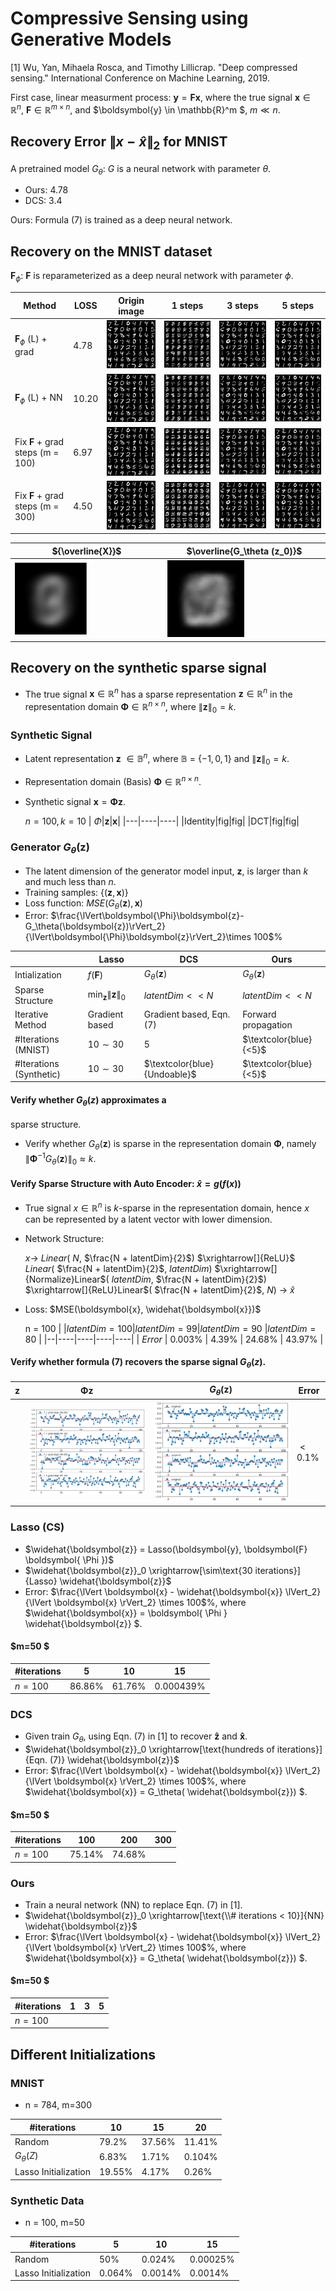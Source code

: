 # Compressive Sensing using Generative Models
 
 [1] Wu, Yan, Mihaela Rosca, and Timothy Lillicrap. "Deep compressed sensing." International Conference on Machine Learning, 2019.
 
 First case, linear measurment process: $\boldsymbol{y} = \boldsymbol{F} \boldsymbol{x}$, where the true signal $\boldsymbol{x} \in \mathbb{R}^n$, $\boldsymbol{F} \in \mathbb{R}^{m \times n}$, and $\boldsymbol{y} \in \mathbb{R}^m $, $m \ll n$.

## Recovery Error $\lVert x-\hat{x}\rVert_2$ for MNIST

A pretrained model $G_\theta$: $G$ is a neural network with parameter $\theta$.

- Ours: 4.78
- DCS: 3.4

Ours: Formula (7) is trained as a deep neural network.

## Recovery on the MNIST dataset

 $\boldsymbol{F}_\phi$: $\boldsymbol{F}$ is reparameterized as a deep neural network with parameter $\phi$.

|Method|LOSS|Origin image| 1 steps|3 steps | 5 steps|
|-------| ----|------- | -----|------ |-----|
|$\boldsymbol{F}_\phi$ (L) + grad|4.78|![alt_text](./fig/origin.png)|![alt_text](./fig/reconstruction_0.png)|![alt_text](./fig/reconstruction_3.png)|![alt_text](./fig/reconstruction_5.png)|
|$\boldsymbol{F}_\phi$ (L) + NN|10.20|![alt_text](./fig/origin.png)|![alt_text](./fig/reconstruction_0_nn.png)|![alt_text](./fig/reconstruction_3_nn.png)|![alt_text](./fig/reconstruction_5_nn.png)|
|Fix $\boldsymbol{F}$ + grad steps          (m = 100) |6.97|![alt_text](./fig/origin.png)|![alt_text](./fig/reconstruction_0_4_last.png)|![alt_text](./fig/reconstruction_3_4_last.png)|![alt_text](./fig/reconstruction_5_4_last.png)|
|Fix $\boldsymbol{F}$ + grad steps          (m = 300)|4.50|![alt_text](./fig/origin.png)|![alt_text](./fig/reconstruction_0_3_last.png)|![alt_text](./fig/reconstruction_3_3_last.png)|![alt_text](./fig/reconstruction_5_3_last.png)|

|${\overline{X}}$|$\overline{G_\theta (z_0)}$|
|-----|-----|
|<img src="./fig/origin_average.png"  width="50%" height="50%">|<img src="./fig/recon_average.png"  width="50%" height="50%">|

## Recovery on the synthetic sparse signal
<!-- ### DCS
|Method|Number of iterations|Origin|Recovery|
|---|----|----|----|
|LASSO|10|![alt_text](./fig/origin_signal_11.png)|![alt_text](./fig/recovery_signal_lasso.png)|
|$G_\theta(z)$|10|![alt_text](./fig/origin_signal_11.png)|![alt_text](./fig/recovery_signal_11.png)|
 -->
- The true signal $\boldsymbol{x} \in \mathbb{R}^n$  has a sparse representation $\boldsymbol{z}\in \mathbb{R}^n$ in the representation domain $\boldsymbol{\Phi} \in \mathbb{R}^{n \times n}$, where $\lVert \boldsymbol{z} \rVert_0=k$.
### Synthetic Signal
- Latent representation $\boldsymbol{z}$  $\in \mathbb{B}^{n}$, where $\mathbb{B}$ =  $\lbrace -1,0, 1\rbrace$ and $\lVert \boldsymbol{z}\rVert_0 = k$.
- Representation domain (Basis) $\boldsymbol{\Phi} \in \mathbb{R}^{n\times n}$.
- Synthetic signal $\boldsymbol{x} = \boldsymbol{\Phi} \boldsymbol{z}$.

    $n=100, k=10$
    | $\Phi$|$\boldsymbol{z}$|$\boldsymbol{x}$|
    |---|----|----|
    |Identity|fig|fig|
    |DCT|fig|fig|


### Generator $G_\theta(\boldsymbol{z})$
- The latent dimension of the generator model input, $\boldsymbol{z}$, is larger than $k$ and much less than $n$.
- Training samples: $\lbrace (\boldsymbol{z},\boldsymbol{x})\rbrace$
- Loss function:  $MSE(G_\theta(\boldsymbol{z}), \boldsymbol{x})$
- Error: $\frac{\lVert\boldsymbol{\Phi}\boldsymbol{z}-G_\theta(\boldsymbol{z})\rVert_2}{\lVert\boldsymbol{\Phi}\boldsymbol{z}\rVert_2}\times 100$%


||Lasso|DCS|Ours|
|-|--|--|--|
|Intialization|$f(\boldsymbol{F})$|$G_\theta(\boldsymbol{z})$|$G_\theta(\boldsymbol{z})$|
|Sparse Structure|$\min_{\boldsymbol{z}}\lVert \boldsymbol{z}\rVert_0$|$latentDim << N$ |$latentDim << N$|
|Iterative Method| Gradient based|Gradient based, Eqn. $(7)$| Forward propagation|
|\#Iterations (MNIST)|$10\sim30$|$5$|$\textcolor{blue}{<5}$|
|\#Iterations (Synthetic)|$10\sim30$|$\textcolor{blue}{Undoable}$|$\textcolor{blue}{<5}$|

#### Verify whether $G_\theta(z)$ approximates a 
sparse structure.
- Verify whether $G_\theta(\boldsymbol{z})$ is sparse in the representation domain $\boldsymbol{\Phi}$, namely $\lVert\boldsymbol{\Phi}^{-1}G_\theta(\boldsymbol{z})\rVert_0 \approx k$.

#### Verify Sparse Structure with Auto Encoder: $\widehat{x} = g(f(x))$ 

- True signal $x\in\mathbb{R}^n$ is $k$-sparse in the representation domain, hence $x$ can be represented by a latent vector with lower dimension.




- Network Structure: 

    $x\rightarrow$ $Linear$( $N$, $\frac{N + latentDim}{2}$) $\xrightarrow[]{ReLU}$ $Linear$( $\frac{N + latentDim}{2}$, $latentDim$) $\xrightarrow[]{Normalize}Linear$( $latentDim$, $\frac{N + latentDim}{2}$) $\xrightarrow[]{ReLU}Linear$( $\frac{N + latentDim}{2}$, $N$) $\rightarrow$ $\widehat{x}$

- Loss: $MSE(\boldsymbol{x}, \widehat{\boldsymbol{x}})$

    n = 100
    | |$latentDim=100$|$latentDim=99$|$latentDim=90$ |$latentDim=80$ | 
    |--|----|----|----|----|
    | $Error$ |  $0.003$%  | $4.39$%   | $24.68$%   |  $43.97$%   |
#### Verify whether formula (7) recovers the sparse signal $G_\theta(z)$.

|$\boldsymbol{z}$|$\boldsymbol{\Phi} \boldsymbol{z}$|$G_\theta(\boldsymbol{z})$|Error|
|---|----|----|---|
||![alt_text](./fig/origin_signal_supervised.png)|![alt_text](./fig/gen_signal_supervised.png)|$< 0.1$%|


### Lasso (CS)
- $\widehat{\boldsymbol{z}} = Lasso(\boldsymbol{y}, \boldsymbol{F} \boldsymbol{ \Phi })$
- $\widehat{\boldsymbol{z}}_0 \xrightarrow[\sim\text{30 iterations}]{Lasso} \widehat{\boldsymbol{z}}$
- Error: $\frac{\lVert \boldsymbol{x} - \widehat{\boldsymbol{x}} \lVert_2}{\lVert \boldsymbol{x} \rVert_2} \times 100$%, where $\widehat{\boldsymbol{x}} = \boldsymbol{ \Phi } \widehat{\boldsymbol{z}} $.

 
#### $m=50 $ 

|#iterations| $5$ | $10$ |  $15$|
|------|------|------|-----|
|$n=100$|86.86%|61.76%|0.000439%|


### DCS
- Given train $G_\theta$, using Eqn. (7) in [1] to recover $\boldsymbol{\widehat{z}}$ and $\boldsymbol{\widehat{x}}$.
- $\widehat{\boldsymbol{z}}_0 \xrightarrow[\text{hundreds of iterations}]{Eqn. (7)} \widehat{\boldsymbol{z}}$
- Error: $\frac{\lVert \boldsymbol{x} - \widehat{\boldsymbol{x}} \lVert_2}{\lVert \boldsymbol{x} \rVert_2} \times 100$%, where $\widehat{\boldsymbol{x}} = G_\theta( \widehat{\boldsymbol{z}}) $.

#### $m=50 $ 

|#iterations| $100$ | $200$ |  $300$|
|------|------|------|-----|
|$n=100$|75.14%|74.68%||


### Ours
- Train a neural network (NN) to replace Eqn. (7) in [1].
- $\widehat{\boldsymbol{z}}_0 \xrightarrow[\text{\\# iterations < 10}]{NN} \widehat{\boldsymbol{z}}$
- Error: $\frac{\lVert \boldsymbol{x} - \widehat{\boldsymbol{x}} \lVert_2}{\lVert \boldsymbol{x} \rVert_2} \times 100$%, where $\widehat{\boldsymbol{x}} = G_\theta( \widehat{\boldsymbol{z}}) $.

#### $m=50 $ 

|#iterations| $1$ | $3$ | $5$|
|------|------|------|-----|
|$n=100$||||

## Different Initializations

### MNIST

- n = 784, m=300

|#iterations| $10$ | $15$ | $20$|
|------|------|------|-----|
|Random|79.2%|37.56%|11.41%|
|$G_\theta(Z)$|6.83%|1.71%|0.104%|
|Lasso Initialization|19.55%|4.17%|0.26%|

### Synthetic Data

- n = 100, m=50

|#iterations| $5$ | $10$ | $15$|
|------|------|------|-----|
|Random|50%|0.024%|0.00025%|
|Lasso Initialization|0.064%|0.0014%|0.0014%|
